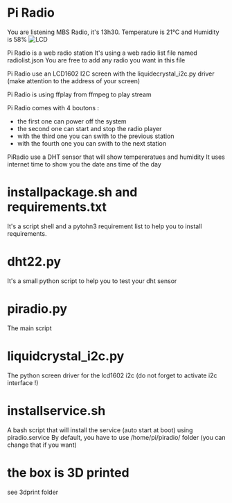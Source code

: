 # Pi Radio
You are listening MBS Radio, it's 13h30. Temperature is 21°C and Humidity is 58%
![LCD](https://github.com/user-attachments/assets/e973a910-e17a-4fd1-bf85-f4c63b5a746b)


Pi Radio is a web radio station
It's using a web radio list file named radiolist.json
You are free to add any radio you want in this file

Pi Radio use an LCD1602 I2C screen with the liquidecrystal_i2c.py driver (make attention to the address of your screen)

Pi Radio is using ffplay from ffmpeg to play stream

Pi Radio comes with 4 boutons :
- the first one can power off the system
- the second one can start and stop the radio player
- with the third one you can swith to the previous station
- with the fourth one you can swith to the next station

PiRadio use a DHT sensor that will show tempereratues and humidity
It uses internet time to show you the date ans time of the day

# installpackage.sh and requirements.txt
It's a script shell and a pytohn3 requirement list to help you to install requirements.

# dht22.py
It's a small python script to help you to test your dht sensor

# piradio.py
The main script

# liquidcrystal_i2c.py
The python screen driver for the lcd1602 i2c (do not forget to activate i2c interface !)

# installservice.sh
A bash script that will install the service (auto start at boot) using piradio.service
By default, you have to use /home/pi/piradio/ folder (you can change that if you want)

# the box is 3D printed
see 3dprint folder


